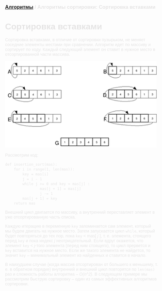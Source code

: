 <span style="color: #E5E4E4; font-family: Helvetica;">

### [Алгоритмы](algos.md) / Алгоритмы сортировки: Сортировка вставками

# **Сортировка вставками**

Сортировка вставками, в отличие от сортировки пузырьком, не меняет соседние элементы местами при сравнении. Алгоритм идет по массиву и сортирует по ходу. Каждый следующий элемент он ставит в нужное место в отсортированной части массива.

<img src="insertion.png" alt="Insertion sort" width="500"/>

Рассмотрим код:

    def insertion_sort(mas):
        for i in range(1, len(mas)):
            key = mas[i]
            j = i - 1
            while j >= 0 and key < mas[j] :
                    mas[j + 1] = mas[j]
                    j -= 1
            mas[j + 1] = key
        return mas

Внешний цикл двигается по массиву, а внутренний переставляет элемент в уже отсортированную часть списка.

Каждую итерацию в переменную `key` запоминается сам элемент, который мы будем двигать на нужное место. Затем запускается цикл `while`, который будет повторяться до тех пор, пока `key` < mas[ *j* ], т. е. элемента, стоящего перед `key` и пока индекс *j* неотрицательный. Если вдруг окажется, что элемент `key` < *j*-того элемента (перед ним стоящего), то цикл прервется и `key` вставится на нужное место. Если же такого элемента не найдется, то значит `key` – минимальный элемент из найденных и ставится в начало.

В наихудшем случае (когда массив отсортирован от большего к меньшему, т. е. в обратном порядке) внутренний и внешний цикл повторятся по `len(mas)` раз и сложность работы алгоритма – *O(n^2)*. В следующем примере мы рассмотрим быструю сортировку – один из самых эффективных алгоритмов сортировки.


</span>
